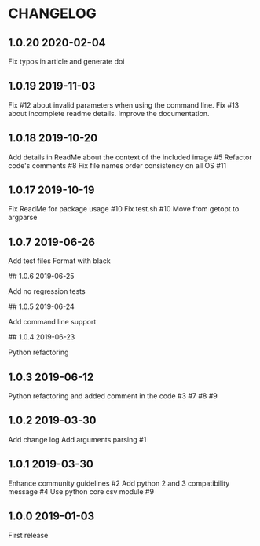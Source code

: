 # CHANGELOG

## 1.0.20 2020-02-04

Fix typos in article and generate doi

## 1.0.19 2019-11-03

Fix #12 about invalid parameters when using the command line.
Fix #13 about incomplete readme details.
Improve the documentation.

## 1.0.18 2019-10-20

Add details in ReadMe about the context of the included image #5
Refactor code's comments #8
Fix file names order consistency on all OS #11

## 1.0.17 2019-10-19

Fix ReadMe for package usage #10
Fix test.sh #10
Move from getopt to argparse

## 1.0.7 2019-06-26

Add test files
Format with black

## 1.0.6 2019-06-25

Add no regression tests

## 1.0.5 2019-06-24

Add command line support

## 1.0.4 2019-06-23

Python refactoring

## 1.0.3 2019-06-12

Python refactoring and added comment in the code #3 #7 #8 #9

## 1.0.2 2019-03-30

Add change log
Add arguments parsing #1

## 1.0.1 2019-03-30

Enhance community guidelines #2
Add python 2 and 3 compatibility message #4
Use python core csv module #9 

## 1.0.0 2019-01-03

First release
